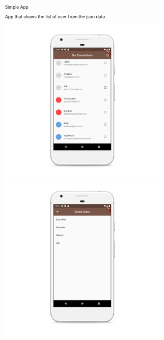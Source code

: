 
Simple App

App that shows the list of user from the json data.

![User list](./s1.png?raw=true "User list")
![Saved user list](./s2.png?raw=true "User list")

